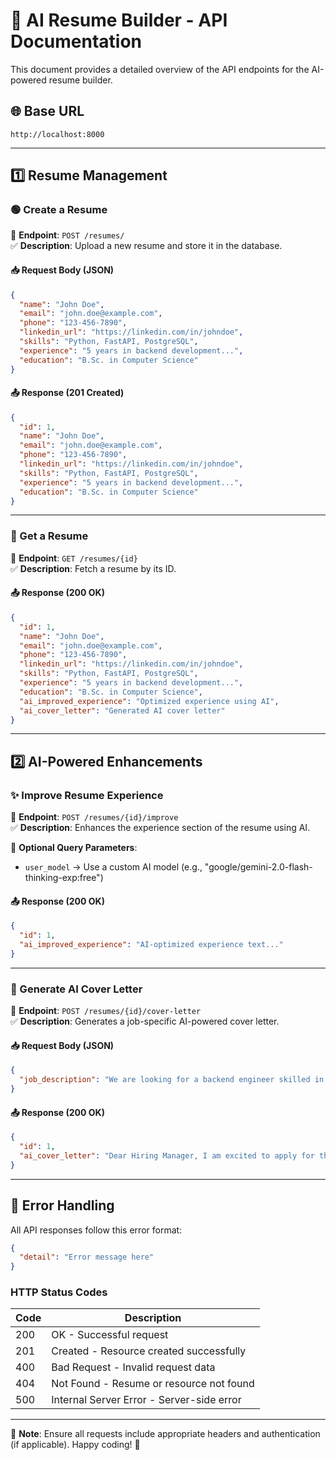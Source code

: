 # 📌 AI Resume Builder - API Documentation

This document provides a detailed overview of the API endpoints for the AI-powered resume builder.

## 🌐 Base URL

`http://localhost:8000`

---

## **1️⃣ Resume Management**

### 🟢 Create a Resume

📌 **Endpoint**: `POST /resumes/`  
✅ **Description**: Upload a new resume and store it in the database.

#### **📥 Request Body (JSON)**

```json
{
  "name": "John Doe",
  "email": "john.doe@example.com",
  "phone": "123-456-7890",
  "linkedin_url": "https://linkedin.com/in/johndoe",
  "skills": "Python, FastAPI, PostgreSQL",
  "experience": "5 years in backend development...",
  "education": "B.Sc. in Computer Science"
}
```

#### **📤 Response (201 Created)**

```json
{
  "id": 1,
  "name": "John Doe",
  "email": "john.doe@example.com",
  "phone": "123-456-7890",
  "linkedin_url": "https://linkedin.com/in/johndoe",
  "skills": "Python, FastAPI, PostgreSQL",
  "experience": "5 years in backend development...",
  "education": "B.Sc. in Computer Science"
}
```

---

### 🔵 Get a Resume

📌 **Endpoint**: `GET /resumes/{id}`  
✅ **Description**: Fetch a resume by its ID.

#### **📤 Response (200 OK)**

```json
{
  "id": 1,
  "name": "John Doe",
  "email": "john.doe@example.com",
  "phone": "123-456-7890",
  "linkedin_url": "https://linkedin.com/in/johndoe",
  "skills": "Python, FastAPI, PostgreSQL",
  "experience": "5 years in backend development...",
  "education": "B.Sc. in Computer Science",
  "ai_improved_experience": "Optimized experience using AI",
  "ai_cover_letter": "Generated AI cover letter"
}
```

---

## **2️⃣ AI-Powered Enhancements**

### ✨ Improve Resume Experience

📌 **Endpoint**: `POST /resumes/{id}/improve`  
✅ **Description**: Enhances the experience section of the resume using AI.

🔧 **Optional Query Parameters**:

- `user_model` → Use a custom AI model (e.g., "google/gemini-2.0-flash-thinking-exp:free")

#### **📤 Response (200 OK)**

```json
{
  "id": 1,
  "ai_improved_experience": "AI-optimized experience text..."
}
```

---

### 📜 Generate AI Cover Letter

📌 **Endpoint**: `POST /resumes/{id}/cover-letter`  
✅ **Description**: Generates a job-specific AI-powered cover letter.

#### **📥 Request Body (JSON)**

```json
{
  "job_description": "We are looking for a backend engineer skilled in Python..."
}
```

#### **📤 Response (200 OK)**

```json
{
  "id": 1,
  "ai_cover_letter": "Dear Hiring Manager, I am excited to apply for the Backend Engineer role..."
}
```

---

## **📌 Error Handling**

All API responses follow this error format:

```json
{
  "detail": "Error message here"
}
```

### **HTTP Status Codes**

| Code | Description                               |
| ---- | ----------------------------------------- |
| 200  | OK - Successful request                   |
| 201  | Created - Resource created successfully   |
| 400  | Bad Request - Invalid request data        |
| 404  | Not Found - Resume or resource not found  |
| 500  | Internal Server Error - Server-side error |

---

📌 **Note**: Ensure all requests include appropriate headers and authentication (if applicable). Happy coding! 🚀
